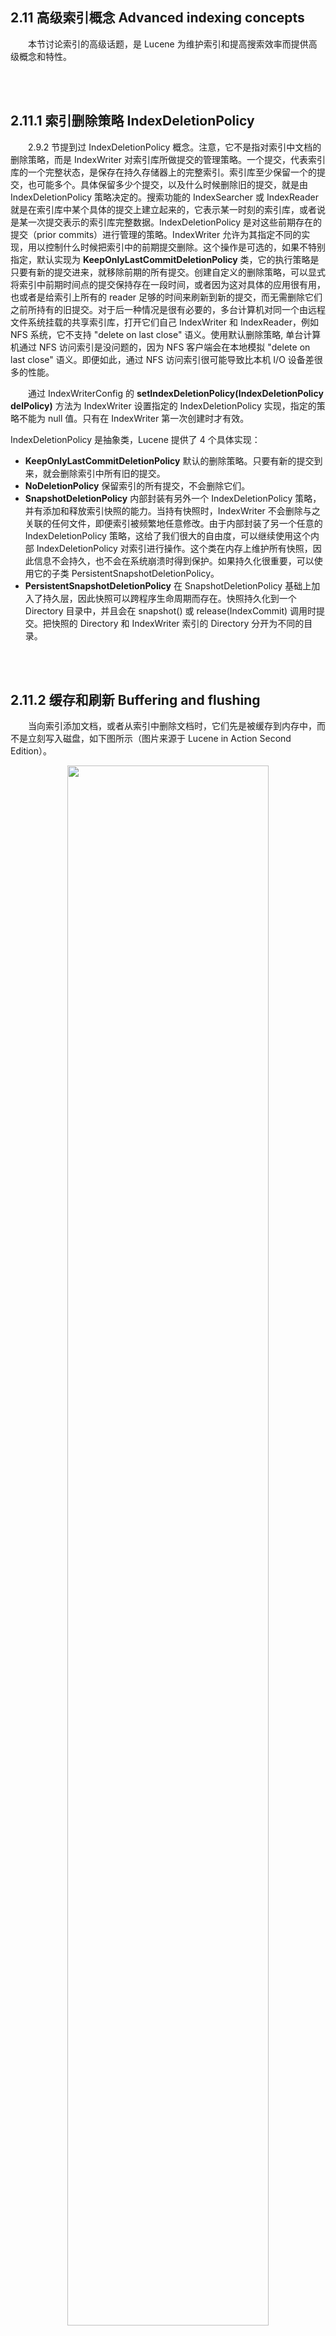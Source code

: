## 2.11 高级索引概念 Advanced indexing concepts ##

&emsp;&emsp;本节讨论索引的高级话题，是 Lucene 为维护索引和提高搜索效率而提供高级概念和特性。



<br/><br/>
<a id="1"></a>
## 2.11.1 索引删除策略 IndexDeletionPolicy ##

&emsp;&emsp;2.9.2 节提到过 IndexDeletionPolicy 概念。注意，它不是指对索引中文档的删除策略，而是 IndexWriter 对索引库所做提交的管理策略。一个提交，代表索引库的一个完整状态，是保存在持久存储器上的完整索引。索引库至少保留一个的提交，也可能多个。具体保留多少个提交，以及什么时候删除旧的提交，就是由 IndexDeletionPolicy 策略决定的。搜索功能的 IndexSearcher 或 IndexReader 就是在索引库中某个具体的提交上建立起来的，它表示某一时刻的索引库，或者说是某一次提交表示的索引库完整数据。IndexDeletionPolicy 是对这些前期存在的提交（prior commits）进行管理的策略。IndexWriter 允许为其指定不同的实现，用以控制什么时候把索引中的前期提交删除。这个操作是可选的，如果不特别指定，默认实现为 **KeepOnlyLastCommitDeletionPolicy** 类，它的执行策略是只要有新的提交进来，就移除前期的所有提交。创建自定义的删除策略，可以显式将索引中前期时间点的提交保持存在一段时间，或者因为这对具体的应用很有用，也或者是给索引上所有的 reader 足够的时间来刷新到新的提交，而无需删除它们之前所持有的旧提交。对于后一种情况是很有必要的，多台计算机对同一个由远程文件系统挂载的共享索引库，打开它们自己 IndexWriter 和 IndexReader，例如 NFS 系统，它不支持 "delete on last close" 语义。使用默认删除策略, 单台计算机通过 NFS 访问索引是没问题的，因为 NFS 客户端会在本地模拟 "delete on last close" 语义。即便如此，通过 NFS 访问索引很可能导致比本机 I/O 设备差很多的性能。

&emsp;&emsp;通过 IndexWriterConfig 的 **setIndexDeletionPolicy(IndexDeletionPolicy delPolicy)** 方法为 IndexWriter 设置指定的 IndexDeletionPolicy 实现，指定的策略不能为 null 值。只有在 IndexWriter 第一次创建时才有效。

IndexDeletionPolicy 是抽象类，Lucene 提供了 4 个具体实现：
- **KeepOnlyLastCommitDeletionPolicy** 默认的删除策略。只要有新的提交到来，就会删除索引中所有旧的提交。
- **NoDeletionPolicy** 保留索引的所有提交，不会删除它们。
- **SnapshotDeletionPolicy** 内部封装有另外一个 IndexDeletionPolicy 策略，并有添加和释放索引快照的能力。当持有快照时，IndexWriter 不会删除与之关联的任何文件，即便索引被频繁地任意修改。由于内部封装了另一个任意的 IndexDeletionPolicy 策略，这给了我们很大的自由度，可以继续使用这个内部 IndexDeletionPolicy 对索引进行操作。这个类在内存上维护所有快照，因此信息不会持久，也不会在系统崩溃时得到保护。如果持久化很重要，可以使用它的子类 PersistentSnapshotDeletionPolicy。
- **PersistentSnapshotDeletionPolicy** 在 SnapshotDeletionPolicy 基础上加入了持久层，因此快照可以跨程序生命周期而存在。快照持久化到一个 Directory 目录中，并且会在 snapshot() 或 release(IndexCommit) 调用时提交。把快照的 Directory 和 IndexWriter 索引的 Directory 分开为不同的目录。


<br/><br/>
<a id="2"></a>
## 2.11.2 缓存和刷新 Buffering and flushing ##

&emsp;&emsp;当向索引添加文档，或者从索引中删除文档时，它们先是被缓存到内存中，而不是立刻写入磁盘，如下图所示（图片来源于 Lucene in Action Second Edition）。

<div align=center><img src="../../image/in-memory-document-buffer.png" width="80%" height="80%"/></div>

&emsp;&emsp;这种缓存处理是出于性能的考虑，以最小化磁盘 I/O 操作。Lucene 会定期将缓存中的变化刷新到 Directory 表示的索引库中。

IndexWriter 根据两种条件来触发刷新操作，这些条件由程序控制：
- **所有新增文档占用一定数量的内存时触发**。可以通过 **IndexWriterConfig.setRAMBufferSizeMB(double ramBufferSizeMB)** 设置具体的刷新缓存大小，默认值是 DEFAULT_RAM_BUFFER_SIZE_MB，即默认刷新条件是 16 MB。也可以设置该选项为 DISABLE_AUTO_FLUSH 来禁用内存刷新条件。为了加快索引速度，应该使用较大的内存触发刷新缓存。
- **缓存中添加了足够数量的文档时触发**。可通过 **IndexWriterConfig.setMaxBufferedDocs(int maxBufferedDocs)** 设置一个具体的缓存文档数量，当缓存中新增文档数量超过这个设置值时，触发刷新操作。也将这个选项设置为 DISABLE_AUTO_FLUSH 常量值，表示不使用添加一定文档数量来作为触发刷新操作的条件，而且默认值就是 DISABLE_AUTO_FLUSH，所以默认是不开启文档数量刷新缓存的。

不论先满足哪一种条件，都会触发缓存刷新操作。刷新操作会在 Directory 表示的索库目录内创建新的段文件(segment)，以及该段所包含的其它文件。

&emsp;&emsp;注意，刷新操作把 IndexWriter 内部缓存的状态转移到索引，此时这些变化对新打开的 IndexReader 对象来说还是不可见的，除非调用了 IndexWriter.commit() 或者 IndexWriter.close() 方法，并且 IndexReader 对象重新打开才能看到索引中真正的变化。理解刷新（flush）和提交（commit）二者的区别非常重要。刷新是释放由缓存索引变化占用的内存。而提交是使所有的变化（缓存的以及被刷新的）持久化到磁盘，并在索引中可见。

刷新操作可能会触发索引中一个或多个段的合并操作，段合并操作默认情况下在一个后台线程中执行，因此不会阻塞添加文档的调用。

>**NOTE**:&emsp;当 IndexWriter 对索引进行改变时，新打开的 IndexReader 不会看到这些变化，直到 IndexWriter.commit() 或 IndexWriter.close() 被调用之后，并且 reader 重新打开才能看到这种变化。但对于新打开的近实时搜索 reader 却不同，它能立即看到 IndexWriter 之前对索引所做的修改，而不必等到 IndexWriter.commit() 或 IndexWriter.close() 调用之后。因为近实时搜索的 reader 在打开时，会强制对 writer 进行提交。


<br/><br/>
<a id="3"></a>
## 2.11.3 索引提交 Index commits ##

&emsp;&emsp;每次调用 **IndexWriter** 的 **commit()** 方法时都会创建一个索引提交。如果 **LiveIndexWriterConfig.getCommitOnClose()** 返回 **true** 值，那么 IndexWriter 在调用 close() 方法时也会调用 commit() 方法，因此会创建索引提交。commitOnClose 选项可通过 **IndexWriterConfig.setCommitOnClose(boolean commitOnClose)** 方法设置，默认为 true 值。

&emsp;&emsp;2.11.1节谈论过，一个提交，代表索引库的一个完整状态，是保存在持久存储器上的完整索引，一般是保存在磁盘上。索引库至少保留一个的提交，也可能多个。具体保留多少个提交，以及什么时候删除旧的提交，是由 IndexDeletionPolicy 策略决定的。搜索功能的 IndexSearcher 或 IndexReader 就是在索引库中某个具体的提交上建立起来的，它表示某一时刻的索引库，或者说是某一次提交表示的索引库完整数据。从这一点上看，Lucene 索引的提交（commit）有点类似于代码管理程序中的提交，比如 Git 中 commit 也有类似的概念。只是代码管理库中的提交一般不删除，而是作为整个项目的迭代历史而存在，与索引删除策略中的NoDeletionPolicy 有同样的语义。而一般情况下，Lucene 的索引是不保留这么多提交的，如果是默认删除策略，当对索引做提交时，Lucene 只保留最新的一次提交，将之前的提交全部删除。

&emsp;&emsp;对于新打开或者重新打开的 IndexReader 或 IndexSearcher 看到的只能是最后一次提交的索引，从最后一次提交到当前，IndexWriter 对索引所做的所有改变对 reader 是不可见的，唯一的例外是近实时搜索功能（**near real time, NRT**），它能看到到最近由 InddexWriter 对索引所做的更改，而不必先对这些更改做一次提交。

&emsp;&emsp;提交是一个代价高昂的操作，过于频繁调用会拖慢索引操作吞吐能力。如果由于某些原因要丢弃所有对索引做的改变，可以调用 **IndexWriter.rollback()** 方法来删除当前 IndexWriter 对索引所做的所有改变，使索引恢复到最后一次提交状态。rollback() 操作是不提交从最后一次提交以来的任何变化来关闭当前 IndexWriter 对象，或者是该 IndexWriter 打开之后一直没有进行过任何提交调用，那么 rollback() 将恢复到 IndexWriter 打开之前的状态。rollback() 调用会删除所有创建的临时文件，状态恢复到与最后一次提交一致，或与打开之前状态一致，如果期间调用了 IndexWriter.prepareCommit() 方法，也会被清除。最后，rollback() 操作关闭 IndexWriter 对象，释放索引库 write lock。

下面是 IndexWriter 在提交过程中执行的步骤：
1. 刷新缓存中的所有文档和删除操作。
2. 同步新创建的文件，包括刷新产生的临时文件，以及合并操作结束后产生的文件。IndexWriter 调用 Directory.sync() 方法来执行这一步，该调用不会立即返回，直到把所有待写入的文件内容和元数据都写入到底层 I/O 系统的稳定存储器中。这一步通常会是一个代价高昂的操作，因为它会强制操作系统刷新所有的待写入数据，这种操作对不同的文件系统有不同的代价。对于 FSDirectory 表示的目录来说，会调用操作系统的 fsync 系统调用。
3. 写入并同步下一个 segments_N 文件。一旦这一步完成，IndexReader 立即就会看到最后一次提交以来索引的所有变化。
4. 通过已配置的 IndexDeletionPolicy 策略删除旧的提交，默认是 KeepOnlyLastCommitDeletionPolicy 策略，我们可以创建自己的 IndexDeletionPolicy 策略实现，来自定义删除哪些提交，以及什么时候删除。

&emsp;&emsp;因为旧的索引文件只被最后的提交引用，在有新的提交到来并完成之前它们不会被删除，两次提交之间等待较长的时间，比频繁执行提交的操作，必然会消耗更多的磁盘空间。如果索引库与外部事务资源关联，例如数据库，那么你可能对 Lucene 提供的两段式提交的高级 API 感兴趣。


<br/>
#### 两阶段提交 Two-Phase Commit ####

&emsp;&emsp;对有些应用程序来说，需要提交一个包含 Lucene 索引和其他外部资源的事务，例如数据库，Lucene 为此提供了 **prepareCommit()** 方法。该方法完成了上面步骤列表中的 1 和 2 两个步骤，以及步骤 3 中的大部分操作，但停止于使新的 segments_N 文件对 reader 可见。执行完 prepareCommit() 方法调用之后，可以调用 rollback() 方法放弃这次提交，也可以调用 **commit()** 方法来完成这次提交。prepareCommit() 方法调用完成之后，commit() 的调用会非常快。如果执行过程中出现错误，如遇到 “磁盘已满（disk full）” 异常，会发生在 prepareCommit() 调用阶段，而不是调用 commit() 时，这对保证整个事务完整性是非常有益的表现。把提交分成两个阶段的机制，让我们能够构建包含 Lucene 在内的分布式两阶段提交协议。

<br/>
#### 管理多个提交 Managing Multiple Index Commits ####

&emsp;&emsp;2.11.1 小节提到过，索引中保留多少个提交是由 IndexDeletionPolicy 策略管理的。默认情况下，Lucene 索引只保留一个当前提交，它是最近的提交。但如果实现自定义的提交策略，就可以很容易地在索引中累积多个提交。可以使用 DirectoryReader 的静态方法 **listCommits(Directory dir)** 获取到索引中所有的提交，Directory dir 表示索引所在目录。listCommits() 方法返回 List<IndexCommit> 数据，列表的每个元素为 **IndexCommit** 类型，它表示一个提交的逻辑定义。而 DirectoryReader 的实例方法 **getIndexCommit()** 返回的 **IndexCommit** 表示当前 reader 打开的那个提交，这就是 2.11.1 小节所说的，**一个 IndexReader 或 IndexSearcher 必须在某个具体的提交上打开，才能正常工作**。

&emsp;&emsp;得到索引上的所有的提交之后，就可以遍历列表，来获得每个提交的具体细节信息。例如，如果之前在 IndexWriter 上通过调用 **setLiveCommitData(Iterable<Map.Entry<String,String>> commitUserData)**，或者 **setLiveCommitData(Iterable<Map.Entry<String,String>> commitUserData, boolean doIncrementVersion)** 方法为提交设置了自定义的数据，这时候，就可以通过调用 IndexCommit 的 getUserData() 来得到自定义提供的数据，其结果是 Map<String,String> 类型。这里可以存储一些对我们应用程序有用的数据信息，使我们可以从多个提交中挑出我们感兴趣的那一个。然后通过 DirectoryReader 的静态方法 **open(IndexCommit commit)** 或 **open(IndexCommit commit, Comparator<LeafReader> leafSorter)** 来直接在这个提交上打开 reader，进而通过 **IndexSearcher(IndexReader r)** 构造器创建 IndexSearcher 对象，之后该 searcher 的所有搜索操作都是在这个提交提供的索引上进行。

&emsp;&emsp;应用同样的逻辑，也可以在某个旧的提交上打开一个 **IndexWriter**，但它们的用意是不同的：这是将 IndexWriter 回滚到一个先前的提交上，并在这个先前的提交点上开始索引新文档，在效果上是移除这个提交点之后对索引做的所有更改。这有点像 IndexWriter 的 rollback() 方法，只不过 rollback() 方法只是回滚当前 IndexWriter 最后一个提交之后对索引所做的更改，而让 IndexWriter 打开某个前期提交的操作，是回滚已经提交到索引中的更改，或许是很久以前的提交，中间或许回滚掉多个提交。

&emsp;&emsp;在某个具体的前期提交上打开一个 IndexWriter，可以在创建 IndexWriter 之前，通过 **IndexWriterConfig** 的 **setIndexCommit(IndexCommit commit)** 方法设置提交点，然后通过 **IndexWriter(Directory d, IndexWriterConfig conf)** 创建并打开 IndexWriter 实例对象。IndexWriterConfig 中 commit 默认值为 null，因此默认情况下，IndexWriter 在最近的提交点上打开。



<br/><br/>
<a id="4"></a>
## 2.11.4 ACID 事务和索引一的致性 ACID transactions and index consistency ##

&emsp;&emsp;Lucene 实现了 ACID 事务模型，它是通过限制同时只能打开一个事务，即 writer，来实现这个特性的。下面是 ACID 标准，以及 Lucene 如何符合每一项标准的细节。
- **原子性（Atomic）：** 通过 writer 对索引所做的改变，要么全部提交到索引中，要么全都不提交，没有两者之间的中间状态存在。
- **一致性（Consistency）：** Lucene 索引库也是一致性的。例如，从一个 updateDocument() 操作中，从来不会看到没有对应 addDocument() 的删除操作。在使用 IndexWriter.addIndexes(CodecReader... readers) 和 addIndexes(Directory... dirs) 方法合并多个索引时，要么所有的索引都合并成功并提交创建一个新的 segments_N 文件，要么不提交，所有合并操作失败，不会有任何索引加入到现有索引中。
- **隔离性（Isolation）：** 在 IndexWriter 对索引进行改变时，新打开的 IndexReader 不会看到索引的任何变化，直到 IndexWriter 进行一次成功的提交，IndexReader 重新打开后才能看到索引的变化，IndexReader 只能看到索引中最后一次成功的提交。
- **持久性（Durability）：** 如果应用程序遇到无法处理的异常，JVM 虚拟机崩溃、操作系统死机、或者计算机突然掉电，Lucene 索引库会保持一致，会保留最后一次成功提交中所有的更改。那次提交之后所做的更改会丢失。



<br/><br/>
<a id="5"></a>
## 2.11.5 段合并 Merging ##

&emsp;&emsp;当索引中有太多的索引段时，IndexWriter 就会选择其中的一些来把它们合并成一个更大的段。段合并有如下几个重要好处：
- **段合并会减少索引库中段的数量**。因为一旦合并完成，所有参与合并的旧段就会被删除，只把最后合并成的那一个大段加入索引。由于需要搜索的索引段变少了，因此会加速搜索。段合并也会有效防止由于操作系统限制打开文件描述符数量而造成的错误。
- **段合并会减小索引库的总体大小**。比如说，待合并的索引段中有一些待删除的文档，其实索引删除文档，并不是真正地将文档从索引中删除，而是将这些文档做了删除标记，合并过程会跳过合并这些待删除的文档，彻底移除了这些待删除文档所占用的空间，这样才算真正地将文档从索引库文件中删除。即便待索引段中没有待删除的文档，对于相同一批被索引的文档来说，一个合并的段也会比多个段占用更少的文件空间。

&emsp;&emsp;那么到底什么时候进行合并是必要的？“段太多了（too many segments）”特殊含义是什么？这些都是由 MergePolicy 来决定的。但 MergePolicy 只确定哪些段要参与合并，真正的合并是由 MergeScheduler 来执行的。


<br/>
#### 段合并策略 MergePolicy ####

&emsp;&emsp;IndexWriter 依赖于抽象基类 **MergePolicy** 的子类来确定何时进行段合并。在索引中的段被 IndexWriter 修改的时候，或者是因缓存刷新而增加了新段，亦或者由于调用了 IndexWriter.addIndexes(CodecReader... readers) 或	IndexWriter.addIndexes(Directory... dirs) 而增加了一些新的索引段，也或者是因为前一次合并而可能现在需要级联，这时，IndexWriter 将询问 MergePolicy 以确定当前是否需要进行新的合并操作。如果是，MergePolicy 将精确提供将被合并的段。

&emsp;&emsp;在段发生变化时，IndexWriter 通过调用 MergePolicy 的 **findMerges(MergeTrigger mergeTrigger, SegmentInfos segmentInfos, MergePolicy.MergeContext mergeContext)** 方法来让 MergePolicy 选择需要合并的索引段。该方法返回 **MergePolicy.MergeSpecification** 实例，是一个描述合并操作的列表 List<MergePolicy.OneMerge>，或者返回 null 值表示当前没有需要合并的操作。如果 IndexWriter 调用了 **forceMerge(int maxNumSegments)** 或者 **forceMerge(int maxNumSegments, boolean doWait)** 方法，那么 MergePolicy 的 **findForcedMerges(SegmentInfos segmentInfos, int maxSegmentCount, Map<SegmentCommitInfo,Boolean> segmentsToMerge, MergePolicy.MergeContext mergeContext)** 方法会被调用，返回值与 findMerges() 方法相同。如果 IndexWriter 调用了 **forceMergeDeletes()** 或者 **forceMergeDeletes(boolean doWait)** 方法，那么 MergePolicy 的 **findForcedDeletesMerges(SegmentInfos segmentInfos, MergePolicy.MergeContext mergeContext)** 方法会被调用，返回值与 findMerges() 方法相同。

&emsp;&emsp; Lucene 为 MergePolicy 提供了多个具体子类以适应不同的应用场景：**FilterMergePolicy, LogMergePolicy, NoMergePolicy, TieredMergePolicy** 是 MergePolicy 的直接子类，其中 **TieredMergePolicy** 是 Luecne 为 IndexWriter 提供的默认合并策略。除此之外，FilterMergePolicy 类之下又有     OneMergeWrappingMergePolicy, UpgradeIndexMergePolicy，SoftDeletesRetentionMergePolicy 子类；LogMergePolicy 类之下有 LogByteSizeMergePolicy, LogDocMergePolicy 子类。

&emsp;&emsp;改变 IndexWriter 的合并策略，可以通过 **IndexWriterConfig.setMergePolicy(MergePolicy mergePolicy)** 方法为 IndexWriter 设置合并策略。注意，改变合并策略只对改变之后的合并生效，对改变之前的合并无效。


<br/>
#### 合并调度器 MergeScheduler ####

&emsp;&emsp;合并选择只是第一步，下一步是实际的合并操作的执行。IndexWriter 依赖于 MergeScheduler 合并调度器来完成合并操作。Lucene 为 MergeScheduler 提供了 **ConcurrentMergeScheduler**, **NoMergeScheduler**, **SerialMergeScheduler** 3 个 MergeScheduler 具体实现，其中 **ConcurrentMergeScheduler** 是 IndexWriter 的默认值。所有实现的核心方法是 merge(MergeScheduler.MergeSource mergeSource, MergeTrigger trigger) 用于执行具体的合并操作。

&emsp;&emsp;ConcurrentMergeScheduler 使用后台线程执行合并段操作，而 SerialMergeScheduler 使用调用线程执行段合并，这意味着当合并时，会在当前线程上占用比较长的时间执行合并操作，这会使我们立刻感受到类似 addDocument() 或 deleteDocuments() 方法调用好像卡住了一样，也会执行比较长的时间，直到合并操作执行完毕。

&emsp;&emsp;改变 IndexWriter 的合并调度器，可以通过调用 **IndexWriterConfig.setMergeScheduler(MergeScheduler mergeScheduler)** 为 IndexWriter 设置新的合并调度器选项。

注意，&emsp;&emsp;MergePolicy 的 findMerges()、findForcedMerges()、findForcedDeletesMerges() 等方法返回的是 MergePolicy.MergeSpecification 类型值，MergePolicy.MergeSpecification 类型最重要的它含有一个 List<MergePolicy.OneMerge> 公开字段，表示合并操作的列表。 每个 MergePolicy.OneMerge 对象表示的是一个单独的合并操作，其本身包含一个 List<SegmentCommitInfo>，其中包含这个合并操作所包含的索引段。因此，合并策略的 MergePolicy.MergeSpecification 实例的合并操作可能是多个。如果是多个合并操作，那么如果 IndexWriter 使用的是 SerialMergeScheduler 调度器，则多个合并操作会顺序执行，如果使用的是 ConcurrentMergeScheduler 调度器，那么它们会并发执行（will be run concurrently）。 

&emsp;&emsp;一般情况下，自定义 MergePolicy 选项，或者实现自己的 MergePolicy 以及 MergeScheduler 是非常高级的用法。对于大多数应用程序来说，Lucene 的默认设置就已经能够很好地完成任务了。如果对 IndexWriter 什么时候进行缓存刷新以及段合并操作非常好奇，可以调用 2.10 节描述的 setInfoStream() 方法来观察这些操作的细节。


<br/><br/>
<a id="6"></a>
## 2.11.6 合并多个索引 Adding indexes to a index ##

&emsp;&emsp;IndexWriter 提供了将多个索引库合并为一个索引库的方法。当然，在多个索引库上进行搜索也是可以的，Lucene 允许这样做。但将多个索引合并成一个索引也有它的应用场景，比如，有一个巨大的文件集合，比如文件有几百个 TB 大小，甚至几十个 PB 的文件总量，可以把它们切分成一些小的子集，每个子集分别索引到自己的索引库中，它们可以并行运行在不同的线程、进程、或者不同的机器上。然后，将这些子集索引合并到一个完整的索引中。

IndexWriter 提供了如下两个方法来完成上述应用：
- **addIndexes(Directory... dirs)** 将索引数组中所有的索引段加入到本索引中。此方法要获取每个索引目录中的写锁，因此要确保该方法调用期间，没有其它的 IndexWriter 打开或尝试打开每一个参与合并的索引目录。
- **addIndexes(CodecReader... readers)** 将所提供的索引合并到本索引中。其中每一个 CodecReader 都必须是打开的，空的索引段会被丢弃，不会加入到本索引中。此方法将 readers 提供的所有索引作为一个合并操作，因此，如果有非常大数量的 readers，最好是把所有的索引划分为几个组，然后针对每一组进行 addIndexes(CodecReader... readers) 调用。此方法不会使用 MergeScheduler 执行合并操作。

&emsp;&emsp;两个 addIndexes() 方法都是事务性的，除非索引索引都添加完毕，否则不会提交一个新的 segments_N 文件。意思是说，如果在 addIndexes() 过程中发生了异常，例如，磁盘已满（disk full）异常，那么或者没有任何索引加入到本索引中，或者所有的索引都加入到了本索引中。没有发生异常时，加入了其中的几个索引，还有一些没加入的这种中间状态。

&emsp;&emsp;注意，合并多个索引的操作要求当前索引的 Directory 要有 2 倍的磁盘临时自由空间，这包括所有输入索引文件磁盘空间的总和，也包括当前索引占用的起始索引磁盘空间。如果当前起始索引上还有 IndexReader 或 IndexSearcher 打开，那么还要求有起始索引更多的临时空间。

&emsp;&emsp;当然，不能把当前索引也作为 addIndexes() 参数之一传入方法。

&emsp;&emsp;还有一点需要注意，就是所有添加的索引库必须是使用与当前索引库相同的 Lucene 版本创建的。



